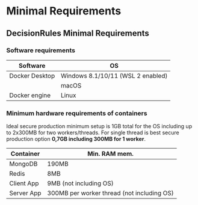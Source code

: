 # Minimal Requirements

## DecisionRules Minimal Requirements

### Software requirements

| Software       | OS                                |
| -------------- | --------------------------------- |
| Docker Desktop | Windows 8.1/10/11 (WSL 2 enabled) |
|                | macOS                             |
| Docker engine  | Linux                             |

### Minimum hardware requirements of containers

Ideal secure production minimum setup is 1GB total for the OS including up to 2x300MB for two workers/threads. For single thread is best secure production option **0,7GB including 300MB for 1 worker**.

| Container  | Min. RAM mem.                              |
| ---------- | ------------------------------------------ |
| MongoDB    | 190MB                                      |
| Redis      | 8MB                                        |
| Client App | 9MB (not including OS)                     |
| Server App | 300MB per worker thread (not including OS) |

